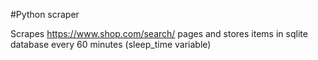#Python scraper

Scrapes https://www.shop.com/search/ pages and stores items in sqlite database every 60 minutes (sleep_time variable)